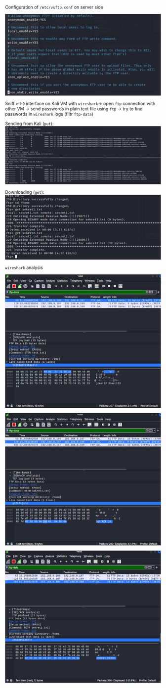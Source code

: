 Configuration of `/etc/vsftp.conf` on server side  

![So that sending files wifh ftp could be possible](img/ftp-1.png)

Sniff `eth0` interface on Kali VM with `wireshark`-> open `ftp` connection with other VM -> send passwords in plain text file using `ftp` -> try to find passwords in `wireshark` logs  (filtr `ftp-data`)  

Sending from Kali (`put`):
![put](img/ftp-put.png)

Downloading (`get`):
![get](img/ftp-get.png)

`wireshark` analysis

![Unencrypted af](img/ftp-wire1.png)

![Unencrypted af](img/ftp-wire2.png)

![Unencrypted af](img/ftp-wire.png)


